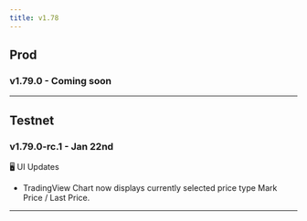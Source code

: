 ```yaml
---
title: v1.78
---
```


## Prod
### v1.79.0 - Coming soon
---


## Testnet
### v1.79.0-rc.1 - Jan 22nd

🖥️  UI Updates
* TradingView Chart now displays currently selected price type Mark Price / Last Price.
---
